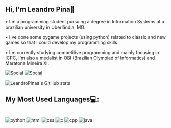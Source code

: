 ## Hi, I'm Leandro Pina👋

• I'm a programming student pursuing a degree in Information Systems at a brazilian university in Uberlândia, MG.

• I've done some pygame projects (using python) related to classic and new games so that I could develop my programming skills.

• I'm currently studying competitive programming and mainly focusing in ICPC, I'm also a medalist in OBI (Brazilian Olympiad of Informatics) and Maratona Mineira XI.

[![Social](https://img.shields.io/badge/LinkedIn-0077B5?style=for-the-badge&logo=linkedin&logoColor=white)]()
[![Social](https://img.shields.io/badge/Instagram-E4405F?style=for-the-badge&logo=instagram&logoColor=white)](https://www.instagram.com/lean.dropina/)

![LeandroPinaa's GitHub stats](https://github-readme-stats.vercel.app/api?username=LeandroPinaa&show_icons=true&theme=transparent)


## My Most Used Languages💻:
<div style="display: inline_block"><br/>
    <img align="center" alt="python" src="https://img.shields.io/badge/Python-3776AB?style=for-the-badge&logo=python&logoColor=white">
    <img align="center" alt="html" src="https://img.shields.io/badge/HTML-239120?style=for-the-badge&logo=html5&logoColor=white">
    <img align="center" alt="css" src="https://img.shields.io/badge/CSS-239120?&style=for-the-badge&logo=css3&logoColor=white">
    <img align="center" alt="c" src="https://img.shields.io/badge/C-00599C?style=for-the-badge&logo=c&logoColor=white">
    <img align="center" alt="cpp" src="https://img.shields.io/badge/C%2B%2B-00599C?style=for-the-badge&logo=c%2B%2B&logoColor=black">
    <img align="center" alt="java" src="https://img.shields.io/badge/Java-ED8B00?style=for-the-badge&logo=openjdk&logoColor=white">
</div>
